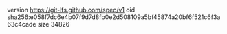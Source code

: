 version https://git-lfs.github.com/spec/v1
oid sha256:e058f7dc6e4b07f9d7d8fb0e2d508109a5bf45874a20bf6f521c6f3a63c4cade
size 34826
